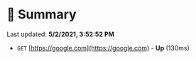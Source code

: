 # 📖 Summary
Last updated: **5/2/2021, 3:52:52 PM**

- `GET` [https://google.com](https://google.com) - **Up** (130ms)
